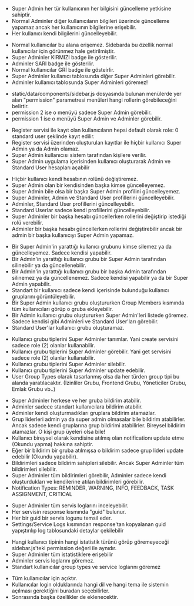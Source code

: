 <!-- 
*********************************
*
*
* APP RULES
*
*
********************************* 
-->

<!-- * PROFILE PAGE RULES * -->
* Super Admin her tür kullanıcının her bilgisini güncelleme yetkisine sahiptir. 
* Normal Adminler diğer kullanıcıların bilgileri üzerinde güncelleme yapamaz ancak her kullanıcının bilgilerine erişebilir.
* Her kullanıcı kendi bilgilerini güncelleyebilir.


<!-- * USER MANAGEMENT > VIEW USER RULES * -->
* Normal kullanıcılar bu alana erişemez. Sidebarda bu özellik normal kullanıcılar için görünmez hale getirilmiştir.
* Super Adminler KIRMIZI badge ile gösterilir.
* Adminler SARI badge ile gösterilir.
* Normal kullanıcılar GRİ badge ile gösteirlir.
* Super Adminler kullanıcı tablosunda diğer Super Adminleri görebilir.
* Adminler kullanıcı tablosunda Super Adminleri göremez!


<!-- * SIDEBAR RULES * -->
* static/data/components/sidebar.js dosyasında bulunan menülerde yer alan "permission" parametresi menüleri hangi rollerin görebileceğini belirtir.
* permission 2 ise o menüyü sadece Super Admin görebilir.
* permission 1 ise o menüyü Super Admin ve Adminler görebilir.


<!-- * REGISTER (SIGNUP) RULES * -->
* Register servisi ile kayıt olan kullanıcıların hepsi default olarak role: 0 standard user şeklinde kayıt edilir.
* Register servisi üzerinden oluşturulan kayıtlar ile hiçbir kullanıcı Super Admin ya da Admin olamaz.
* Super Admin kullanıcısı sistem tarafından kişilere verilir.
* Super Admin uygulama içerisinden kullanıcı oluşturarak Admin ve Standard User hesapları açabilir


<!-- * UPDATE USER RULES * -->
* Hiçbir kullanıcı kendi hesabının rolünü değiştiremez.
* Super Admin olan bir kendisinden başka kimse güncelleyemez. 
* Super Admin bile olsa bir başka Super Admin profilini güncelleyemez.
* Super Adminler, Admin ve Standard User profillerini güncelleyebilir.
* Adminler, Standard User profillerini güncelleyebilir.
* Standard Userlar sadece kendi profillerini güncelleyebilir.
* Super Adminler bir başka hesabı güncellerken rollerini değiştirip istediği rolü verebilir.
* Adminler bir başka hesabı güncellerken rollerini değiştirebilir ancak bir admin bir başka kullanıcıyı Super Admin yapamaz.


<!-- * USER GROUP RULES * -->
* Bir Super Admin'in yarattığı kullanıcı grubunu kimse silemez ya da güncelleyemez. Sadece kendisi yapabilir.
* Bir Admin'in yarattığı kullanıcı grubu bir Super Admin tarafından silinebilir ya da güncellenebilir.
* Bir Admin'in yarattığı kullanıcı grubu bir başka Admin tarafından silinemez ya da güncellenemez. Sadece kendisi yapabilir ya da bir Super Admin yapabilir.
* Standart bir kullanıcı sadece kendi içerisinde bulunduğu kullanıcı gruplarını görüntüleyebilir. 
* Bir Super Admin kullanıcı grubu oluştururken Group Members kısmında tüm kullanıcıları görüp o gruba ekleyebilir.
* Bir Admin kullanıcı grubu oluştururken Super Admin'leri listede göremez. Sadece kendisi gibi Adminleri ve Standard User'ları görebilir.
* Standard User'lar kullanıcı grubu oluşturamaz.


<!-- * USER GROUP TYPE RULES * -->
* Kullanıcı grubu tiplerini Super Adminler tanımlar. Yani create servisini sadece role (2) olanlar kullanabilir.
* Kullanıcı grubu tiplerini Super Adminler görebilir. Yani get servisini sadece role (2) olanlar kullanabilir.
* Kullanıcı grubu tiplerini Super Adminler silebilir. 
* Kullanıcı grubu tiplerini Super Adminler update edebilir.
* User Group Types olarak tasarlanmış olsa da her türden group tipi bu alanda yaratılacaktır. (İzinliler Grubu, Frontend Grubu, Yöneticiler Grubu, Emlak Grubu vb..)


<!-- * NOTIFICATION RULES * -->
* Super Adminler herkese ve her gruba bildirim atabilir.
* Adminler sadece standart kullanıcılara bildirim atabilir.
* Adminler kendi oluşturmadıkları gruplara bildirim atamazlar.
* Grup liderleri admin ya da super admin olmasalar bile bildirim atabilirler. Ancak sadece kendi gruplarına grup bildirimi atabilirler. Bireysel bildirim atamazlar. O kişi grup üyeleri olsa bile!
* Kullanıcı bireysel olarak kendisine atılmış olan notificationı update etme (Okundu yapma) hakkına sahiptir.
* Eğer bir bildirim bir gruba atılmışsa o bildirim sadece grup lideri update edebilir (Okundu yapabilir).
* Bildirimleri sadece bildirim sahipleri silebilir. Ancak Super Adminler tüm bildirimleri silebilir.
* Super Adminler tüm bildirimleri görebilir, Adminler sadece kendi oluşturdukları ve kendilerine atılan bildirimleri görebilir.
* Notification Types: REMINDER, WARNING, INFO, FEEDBACK, TASK ASSIGNMENT, CRITICAL


<!-- * SERVICE LOGS * -->
* Super Adminler tüm servis loglarını inceleyebilir.
* Her servisin response kısmında "guid" bulunur.
* Her bir guid bir servis logunu temsil eder.
* Settings/Service Logs kısmından response'tan kopyalanan guid yapıştırılıp log tablosundaki detaylar çekilebilir


<!-- * STATISTICS * -->
* Hangi kullanıcı tipinin hangi istatistik türünü görüp göremeyeceği sidebar.js'teki permission değeri ile aynıdır.
* Super Adminler tüm istatistiklere erişebilir
* Adminler servis loglarını göremez. 
* Standart kullanıcılar group types ve service loglarını göremez


<!-- SETTINGS -->
* Tüm kullanıcılar için açıktır.
* Kullanıcılar login olduklarında hangi dil ve hangi tema ile sistemin açılması gerektiğini buradan seçebilirler.
* Sonrasında başka özellikler de eklenecektir.